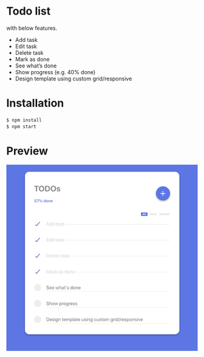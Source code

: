 # Todo list
with below features. 
- Add task
- Edit task
- Delete task
- Mark as done
- See what’s done
- Show progress (e.g. 40% done)
- Design template using custom grid/responsive

# Installation
```sh
$ npm install
$ npm start
```

# Preview
![preview](./public/sample.png)